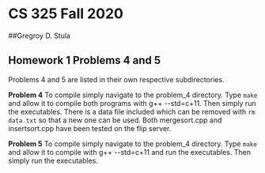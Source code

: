 # CS 325 Fall 2020
##Gregroy D. Stula
## Homework 1 Problems 4 and 5

Problems 4 and 5 are listed in their own respective subdirectories.

**Problem 4**
To compile simply navigate to the problem_4 directory.
Type `make` and allow it to compile both programs with g++ --std=c+11.
Then simply run the executables.
There is a data file included which can be removed with `rm data.txt` so that a new one can be used.
Both mergesort.cpp and insertsort.cpp have been tested on the flip server.

**Problem 5**
To compile simply navigate to the problem_4 directory.
Type `make` and allow it to compile with g++ --std=c+11 and run the executables.
Then simply run the executables.
